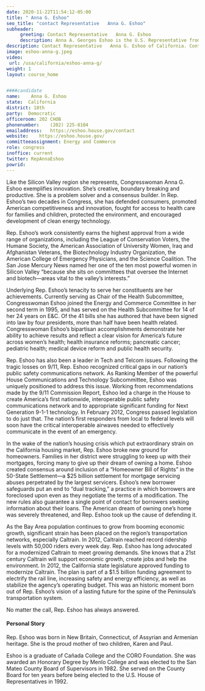 ```yaml
---
date: 2020-11-22T11:54:12-05:00
title: " Anna G. Eshoo"
seo_title: "contact Representative   Anna G. Eshoo"
subheader:
     greeting: Contact Representative   Anna G. Eshoo 
     description: Anna A. Georges Eshoo is the U.S. Representative from California's 18th congressional district, serving since 1993. She is a member of the Democratic Party.
description: Contact Representative   Anna G. Eshoo of California. Contact information for  Anna G. Eshoo includes email address, phone number, and mailing address.
image: eshoo-anna-g.jpeg
video: 
 url: /usa/california/eshoo-anna-g/
weight: 1
layout: course_home


####candidate
name:	 Anna G. Eshoo
state:	California
district: 18th
party:	Democratic
officeroom:	202 CHOB
phonenumber:	(202) 225-8104
emailaddress:	https://eshoo.house.gov/contact
website:	https://eshoo.house.gov/
committeeassignment: Energy and Commerce
role: congress
inoffice: current
twitter: RepAnnaEshoo
powrid: 
---
```


Like the Silicon Valley region she represents, Congresswoman Anna G. Eshoo exemplifies innovation. She’s creative, boundary breaking and productive. She is a problem solver and a consensus builder. In Rep. Eshoo’s two decades in Congress, she has defended consumers, promoted American competitiveness and innovation, fought for access to health care for families and children, protected the environment, and encouraged development of clean energy technology.

Rep. Eshoo’s work consistently earns the highest approval from a wide range of organizations, including the League of Conservation Voters, the Humane Society, the American Association of University Women, Iraq and Afghanistan Veterans, the Biotechnology Industry Organization, the American College of Emergency Physicians, and the Science Coalition. The San Jose Mercury News named her one of the ten most powerful women in Silicon Valley “because she sits on committees that oversee the Internet and biotech—areas vital to the valley’s interests.”


Underlying Rep. Eshoo’s tenacity to serve her constituents are her achievements. Currently serving as Chair of the Health Subcommittee, Congresswoman Eshoo joined the Energy and Commerce Committee in her second term in 1995, and has served on the Health Subcommittee for 14 of her 24 years on E&C. Of the 41 bills she has authored that have been signed into law by four presidents, more than half have been health related. Congresswoman Eshoo’s bipartisan accomplishments demonstrate her ability to achieve results and reflect a clear vision for America’s future across women’s health; health insurance reforms; pancreatic cancer; pediatric health; medical device reform and public health security.

Rep. Eshoo has also been a leader in Tech and Telcom issues. Following the tragic losses on 9/11, Rep. Eshoo recognized critical gaps in our nation’s public safety communications network. As Ranking Member of the powerful House Communications and Technology Subcommittee, Eshoo was uniquely positioned to address this issue. Working from recommendations made by the 9/11 Commission Report, Eshoo led a charge in the House to create America’s first nationwide, interoperable public safety communications network and to appropriate significant funding for Next Generation 9-1-1 technology. In February 2012, Congress passed legislation to do just that. The nation’s first responders from local to federal levels will soon have the critical interoperable airwaves needed to effectively communicate in the event of an emergency.

In the wake of the nation’s housing crisis which put extraordinary strain on the California housing market, Rep. Eshoo broke new ground for homeowners. Families in her district were struggling to keep up with their mortgages, forcing many to give up their dream of owning a home. Eshoo created consensus around inclusion of a “Homeowner Bill of Rights” in the 50-State Settlement—a $25 billion settlement for mortgage servicing abuses perpetrated by the largest servicers. Eshoo’s new borrower safeguards put an end to “dual tracking,” a practice in which borrowers are foreclosed upon even as they negotiate the terms of a modification. The new rules also guarantee a single point of contact for borrowers seeking information about their loans. The American dream of owning one’s home was severely threatened, and Rep. Eshoo took up the cause of defending it.

As the Bay Area population continues to grow from booming economic growth, significant strain has been placed on the region’s transportation networks, especially Caltrain. In 2012, Caltrain reached record ridership levels with 50,000 riders every week day. Rep. Eshoo has long advocated for a modernized Caltrain to meet growing demands. She knows that a 21st century Caltrain will support economic growth, create jobs and help the environment. In 2012, the California state legislature approved funding to modernize Caltrain. The plan is part of a $1.5 billion funding agreement to electrify the rail line, increasing safety and energy efficiency, as well as stabilize the agency’s operating budget. This was an historic moment born out of Rep. Eshoo’s vision of a lasting future for the spine of the Peninsula’s transportation system.

No matter the call, Rep. Eshoo has always answered.

#### Personal Story

Rep. Eshoo was born in New Britain, Connecticut, of Assyrian and Armenian heritage. She is the proud mother of two children, Karen and Paul.

Eshoo is a graduate of Cañada College and the CORO Foundation. She was awarded an Honorary Degree by Menlo College and was elected to the San Mateo County Board of Supervisors in 1982. She served on the County Board for ten years before being elected to the U.S. House of Representatives in 1992.